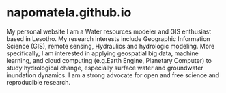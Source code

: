 # napomatela.github.io
My personal website
I am a Water resources modeler and GIS enthusiast based in Lesotho. My research interests include Geographic Information Science (GIS), remote sensing, Hydraulics and hydrologic modeling. More specifically, I am interested in applying geospatial big data, machine learning, and cloud computing (e.g.Earth Engine, Planetary Computer) to study hydrological change, especially surface water and groundwater inundation dynamics. I am a strong advocate for open and free science and reproducible research.
